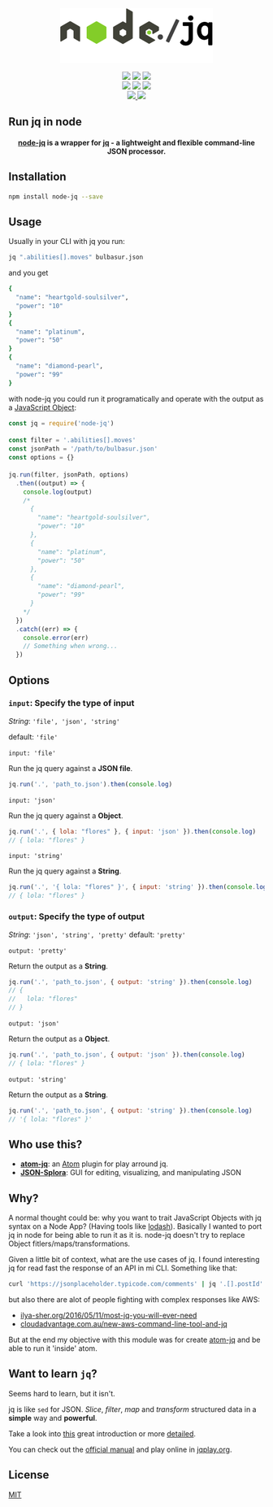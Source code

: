 <p align="center">
  <img width="300" alt="node-jq logo" src="docs/assets/logo-with-margin.png" />
</p>

<p style="width:100%;" align="center">
  <a href="http://standardjs.com/"><img src="https://img.shields.io/badge/code%20style-standard-brightgreen.svg?maxAge=3600"></a>
  <a href="https://coveralls.io/github/sanack/node-jq?branch=master"><img src="https://coveralls.io/repos/github/sanack/node-jq/badge.svg?branch=master"></a>
  <a href="https://github.com/semantic-release/semantic-release"><img src="https://img.shields.io/badge/%20%20%F0%9F%93%A6%F0%9F%9A%80-semantic--release-e10079.svg"></a>
  <br>
  <a href="https://www.npmjs.com/package/node-jq"><img src="https://img.shields.io/npm/dm/node-jq.svg?maxAge=3600"></a>
  <a href="https://www.npmjs.com/package/node-jq"><img src="https://img.shields.io/npm/v/node-jq.svg?maxAge=3600"></a>
  <a href="https://gitter.im/davesnx/node-jq?utm_source=badge&utm_medium=badge&utm_campaign=pr-badge"><img src="https://badges.gitter.im/davesnx/node-jq.svg"></a>
  <br>
    <a href="https://circleci.com/gh/sanack/node-jq">
      <img src="https://circleci.com/gh/sanack/node-jq.png?style=shield">
    </a>
    <a href="https://ci.appveyor.com/project/mackermans/node-jq">
      <img src="https://ci.appveyor.com/api/projects/status/32r7s2skrgm9ubva?svg=true">
    </a>
</p>

<h2>Run jq in node</h2>
<h4 align="center"><a href="https://github.com/sanack/node-jq">node-jq</a> is a wrapper for <a href="https://stedolan.github.io/jq/">jq</a> - a lightweight and flexible command-line JSON processor.</h4>

## Installation

```bash
npm install node-jq --save
```

## Usage

Usually in your CLI with jq you run:
```bash
jq ".abilities[].moves" bulbasur.json
```
and you get
```bash
{
  "name": "heartgold-soulsilver",
  "power": "10"
}
{
  "name": "platinum",
  "power": "50"
}
{
  "name": "diamond-pearl",
  "power": "99"
}
```

with node-jq you could run it programatically and operate with the output as a [JavaScript Object](http://javascript.info/tutorial/objects):

```javascript
const jq = require('node-jq')

const filter = '.abilities[].moves'
const jsonPath = '/path/to/bulbasur.json'
const options = {}

jq.run(filter, jsonPath, options)
  .then((output) => {
    console.log(output)
    /*
      {
        "name": "heartgold-soulsilver",
        "power": "10"
      },
      {
        "name": "platinum",
        "power": "50"
      },
      {
        "name": "diamond-pearl",
        "power": "99"
      }
    */
  })
  .catch((err) => {
    console.error(err)
    // Something when wrong...
  })
```

## Options

### `input`: Specify the type of input

*String*: `'file', 'json', 'string'`

default: `'file'` 

`input: 'file'`

Run the jq query against a **JSON file**.
```js
jq.run('.', 'path_to.json').then(console.log)
```

`input: 'json'`

Run the jq query against a **Object**.
```js
jq.run('.', { lola: "flores" }, { input: 'json' }).then(console.log)
// { lola: "flores" }
```

`input: 'string'`

Run the jq query against a **String**.
```js
jq.run('.', '{ lola: "flores" }', { input: 'string' }).then(console.log)
// { lola: "flores" }
```

### `output`: Specify the type of output
*String*: `'json', 'string', 'pretty'`
default: `'pretty'`

`output: 'pretty'`

Return the output as a **String**.
```js
jq.run('.', 'path_to.json', { output: 'string' }).then(console.log)
// {
//   lola: "flores"
// }
```

`output: 'json'`

Return the output as a **Object**.
```js
jq.run('.', 'path_to.json', { output: 'json' }).then(console.log)
// { lola: "flores" }
```

`output: 'string'`

Return the output as a **String**.
```js
jq.run('.', 'path_to.json', { output: 'string' }).then(console.log)
// '{ lola: "flores" }'
```

## Who use this?

- **[atom-jq](https://github.com/sanack/atom-jq)**: an [Atom](https://atom.io/) plugin for play arround jq.
- **[JSON-Splora](https://github.com/wellsjo/JSON-Splora)**: GUI for editing, visualizing, and manipulating JSON

## Why?

A normal thought could be: why you want to trait JavaScript Objects with jq syntax on a Node App? (Having tools like [lodash](lodash.com)).
Basically I wanted to port jq in node for being able to run it as it is. node-jq doesn't try to replace Object fitlers/maps/transformations.

Given a little bit of context, what are the use cases of jq.
I found interesting jq for read fast the response of an API in mi CLI. 
Something like that:
```bash
curl 'https://jsonplaceholder.typicode.com/comments' | jq '.[].postId'
```
but also there are alot of people fighting with complex responses like AWS:

- [ilya-sher.org/2016/05/11/most-jq-you-will-ever-need](https://ilya-sher.org/2016/05/11/most-jq-you-will-ever-need/)
- [cloudadvantage.com.au/new-aws-command-line-tool-and-jq](http://www.cloudadvantage.com.au/new-aws-command-line-tool-and-jq/)

But at the end my objective with this module was for create [atom-jq](https://github.com/sanack/atom-jq) and be able to run it 'inside' atom.

## Want to learn `jq`?

Seems hard to learn, but it isn't.

jq is like `sed` for JSON. *Slice*, *filter*, *map* and *transform* structured data in a **simple** way and **powerful**.

Take a look into [this](https://robots.thoughtbot.com/jq-is-sed-for-json) great introduction or more [detailed](http://programminghistorian.org/lessons/json-and-jq).

You can check out the [official manual](https://stedolan.github.io/jq/manual) and play online in [jqplay.org](https://jqplay.org).

## License

[MIT](https://tldrlegal.com/license/mit-license)
